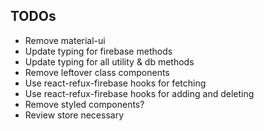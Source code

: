 ## TODOs

- Remove material-ui
- Update typing for firebase methods
- Update typing for all utility & db methods
- Remove leftover class components
- Use react-refux-firebase hooks for fetching
- Use react-refux-firebase hooks for adding and deleting
- Remove styled components?
- Review store necessary

